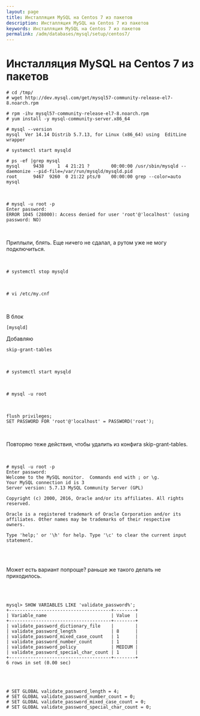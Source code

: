 ```yaml
---
layout: page
title: Инсталляция MySQL на Centos 7 из пакетов
description: Инсталляция MySQL на Centos 7 из пакетов
keywords: Инсталляция MySQL на Centos 7 из пакетов
permalink: /adm/databases/mysql/setup/centos7/
---
```


# Инсталляция MySQL на Centos 7 из пакетов

    # cd /tmp/
    # wget http://dev.mysql.com/get/mysql57-community-release-el7-8.noarch.rpm

    # rpm -ihv mysql57-community-release-el7-8.noarch.rpm
    # yum install -y mysql-community-server.x86_64

    # mysql --version
    mysql  Ver 14.14 Distrib 5.7.13, for Linux (x86_64) using  EditLine wrapper

    # systemctl start mysqld

    # ps -ef |grep mysql
    mysql     9438     1  4 21:21 ?        00:00:00 /usr/sbin/mysqld --daemonize --pid-file=/var/run/mysqld/mysqld.pid
    root      9467  9260  0 21:22 pts/0    00:00:00 grep --color=auto mysql

<br/>

    # mysql -u root -p
    Enter password:
    ERROR 1045 (28000): Access denied for user 'root'@'localhost' (using password: NO)

<br/>

Приплыли, блять. Еще ничего не сдалал, а рутом уже не могу подключиться.

<br/>

    # systemctl stop mysqld

<br/>

    # vi /etc/my.cnf

<br/>

В блок

    [mysqld]

Добавляю

    skip-grant-tables

<br/>

    # systemctl start mysqld

<br/>

    # mysql -u root

<br/>

    flush privileges;
    SET PASSWORD FOR 'root'@'localhost' = PASSWORD('root');

<br/>

Повторяю теже действия, чтобы удалить из конфига skip-grant-tables.

<br/>

    # mysql -u root -p
    Enter password:
    Welcome to the MySQL monitor.  Commands end with ; or \g.
    Your MySQL connection id is 3
    Server version: 5.7.13 MySQL Community Server (GPL)

    Copyright (c) 2000, 2016, Oracle and/or its affiliates. All rights reserved.

    Oracle is a registered trademark of Oracle Corporation and/or its
    affiliates. Other names may be trademarks of their respective
    owners.

    Type 'help;' or '\h' for help. Type '\c' to clear the current input statement.

<br/><br/>

Может есть вариант попроще? раньше же такого делать не приходилось.

<br/><br/>

    mysql> SHOW VARIABLES LIKE 'validate_password%';
    +--------------------------------------+--------+
    | Variable_name                        | Value  |
    +--------------------------------------+--------+
    | validate_password_dictionary_file    |        |
    | validate_password_length             | 8      |
    | validate_password_mixed_case_count   | 1      |
    | validate_password_number_count       | 1      |
    | validate_password_policy             | MEDIUM |
    | validate_password_special_char_count | 1      |
    +--------------------------------------+--------+
    6 rows in set (0.00 sec)

<br/><br/>

    # SET GLOBAL validate_password_length = 4;
    # SET GLOBAL validate_password_number_count = 0;
    # SET GLOBAL validate_password_mixed_case_count = 0;
    # SET GLOBAL validate_password_special_char_count = 0;
